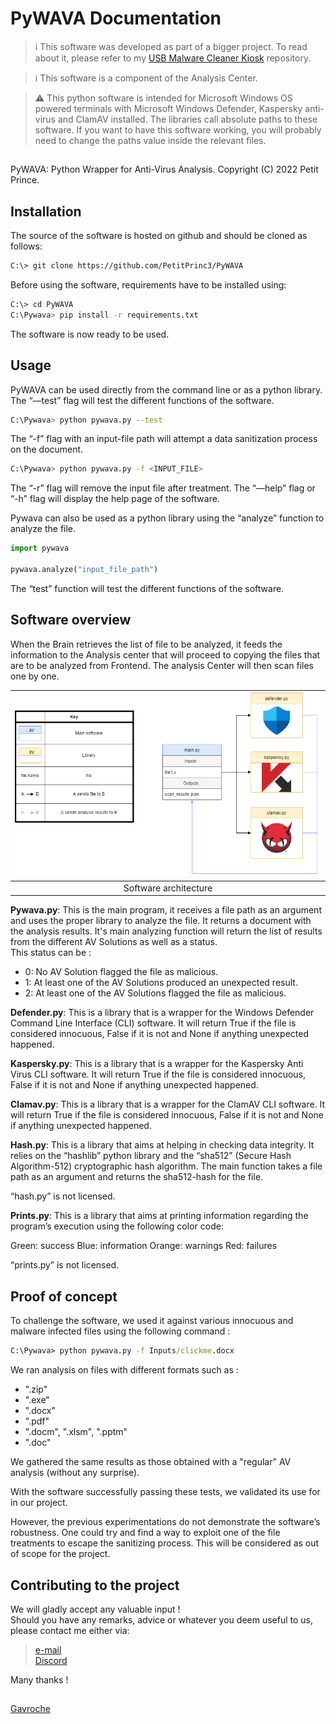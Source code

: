 # PyWAVA Documentation


> :information_source: This software was developed as part of a bigger project. To read about it, please refer to my [USB Malware Cleaner Kiosk](https://github.com/PetitPrinc3/USB-Malware-Cleaner-Kiosk) repository.


> :information_source: This software is a component of the Analysis Center.


> :warning: This python software is intended for Microsoft Windows OS powered terminals with Microsoft Windows Defender, Kaspersky anti-virus and ClamAV installed. The libraries call absolute paths to these software. If you want to have this software working, you will probably need to change the paths value inside the relevant files.

##

PyWAVA: Python Wrapper for Anti-Virus Analysis. Copyright (C) 2022 Petit Prince.

##

## Installation

The source of the software is hosted on github and should be cloned as follows:
```bash
C:\> git clone https://github.com/PetitPrinc3/PyWAVA
```
Before using the software, requirements have to be installed using:

```bash
C:\> cd PyWAVA
C:\Pywava> pip install -r requirements.txt
```

The software is now ready to be used.

## Usage

PyWAVA can be used directly from the command line or as a python library.
The “—test” flag will test the different functions of the software.

```bash
C:\Pywava> python pywava.py --test
```

The “-f” flag with an input-file path will attempt a data sanitization process on the document.

```bash
C:\Pywava> python pywava.py -f <INPUT_FILE>
```

The “-r” flag will remove the input file after treatment. The “—help” flag or “-h” flag will display the help page of the software.

Pywava can also be used as a python library using the “analyze” function to analyze the file.

```python
import pywava

pywava.analyze("input_file_path")
```

The “test” function will test the different functions of the software.

## Software overview

When the Brain retrieves the list of file to be analyzed, it feeds the information to the Analysis center that will proceed to copying the files that are to be analyzed from Frontend. The analysis Center will then scan files one by one.

| ![pywava](pic/pywava.png) |
| :-: |
| Software architecture |

**Pywava.py**: This is the main program, it receives a file path as an argument and uses the proper library to analyze the file. It returns a document with the analysis results. It's main analyzing function will return the list of results from the different AV Solutions as well as a status.  
This status can be :
- 0: No AV Solution flagged the file as malicious.
- 1: At least one of the AV Solutions produced an unexpected result.
- 2: At least one of the AV Solutions flagged the file as malicious.

**Defender.py**: This is a library that is a wrapper for the Windows Defender Command Line Interface (CLI) software. It will return True if the file is considered innocuous, False if it is not and None if anything unexpected happened.

**Kaspersky.py**: This is a library that is a wrapper for the Kaspersky Anti Virus CLI software. It will return True if the file is considered innocuous, False if it is not and None if anything unexpected happened.

**Clamav.py**: This is a library that is a wrapper for the ClamAV CLI software. It will return True if the file is considered innocuous, False if it is not and None if anything unexpected happened.

**Hash.py**: This is a library that aims at helping in checking data integrity. It relies on the “hashlib” python library and the “sha512” (Secure Hash Algorithm-512) cryptographic hash algorithm. The main function takes a file path as an argument and returns the sha512-hash for the file.  

“hash.py” is not licensed.

**Prints.py**: This is a library that aims at printing information regarding the program’s execution using the following color code:

Green: success
Blue: information
Orange: warnings
Red: failures  

“prints.py” is not licensed.

## Proof of concept

To challenge the software, we used it against various innocuous and malware infected files using the following command :

```cmd
C:\Pywava> python pywava.py -f Inputs/clickme.docx
```

We ran analysis on files with different formats such as :
- ".zip"
- ".exe"
- ".docx"
- ".pdf"
- ".docm", ".xlsm", ".pptm"
- ".doc"

We gathered the same results as those obtained with a "regular" AV analysis (without any surprise).

With the software successfully passing these tests, we validated its use for in our project.

However, the previous experimentations do not demonstrate the software’s robustness. One could try and find a way to exploit one of the file treatments to escape the sanitizing process. This will be considered as out of scope for the project.

## Contributing to the project

We will gladly accept any valuable input !  
Should you have any remarks, advice or whatever you deem useful to us, please contact me either via:

> [e-mail](mailto:gavrochebackups@gmail.com)  
> [Discord](https://discordapp.com/users/Gavroche#2871)  

Many thanks !

##

[Gavroche](https://github.com/PetitPrinc3)
